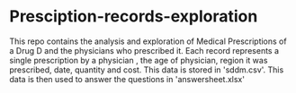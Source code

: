 # Presciption-records-exploration
 This repo contains the analysis and exploration of Medical Prescriptions of a Drug D and the physicians who prescribed it. Each record represents a single prescription by a physician , the age of physician, region it was prescribed, date, quantity and cost. This data is stored in 'sddm.csv'. This data is then used to answer the questions in 'answersheet.xlsx'
